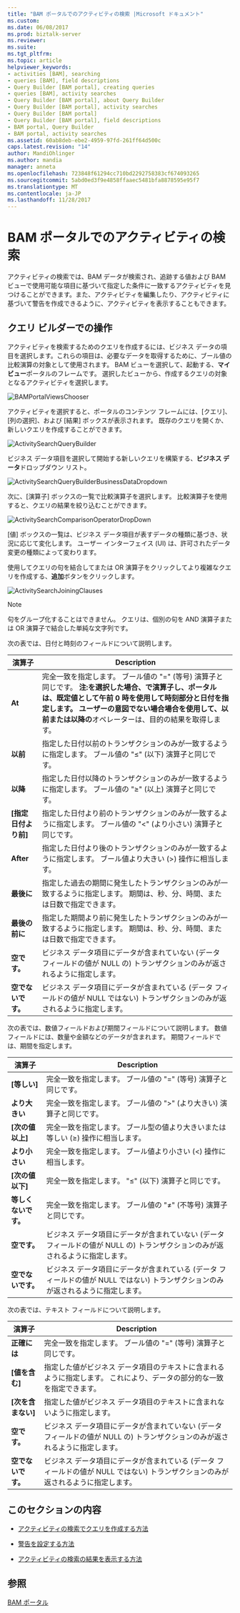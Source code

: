 ```yaml
---
title: "BAM ポータルでのアクティビティの検索 |Microsoft ドキュメント"
ms.custom: 
ms.date: 06/08/2017
ms.prod: biztalk-server
ms.reviewer: 
ms.suite: 
ms.tgt_pltfrm: 
ms.topic: article
helpviewer_keywords:
- activities [BAM], searching
- queries [BAM], field descriptions
- Query Builder [BAM portal], creating queries
- queries [BAM], activity searches
- Query Builder [BAM portal], about Query Builder
- Query Builder [BAM portal], activity searches
- Query Builder [BAM portal]
- Query Builder [BAM portal], field descriptions
- BAM portal, Query Builder
- BAM portal, activity searches
ms.assetid: 60ab8deb-ebe2-4959-97fd-261ff64d500c
caps.latest.revision: "14"
author: MandiOhlinger
ms.author: mandia
manager: anneta
ms.openlocfilehash: 723848f61294cc710bd2292758383cf674093265
ms.sourcegitcommit: 5abd0ed3f9e4858ffaaec5481bfa8878595e95f7
ms.translationtype: MT
ms.contentlocale: ja-JP
ms.lasthandoff: 11/28/2017
---
```

# <a name="activity-searches-in-the-bam-portal"></a>BAM ポータルでのアクティビティの検索
アクティビティの検索では、BAM データが検索され、追跡する値および BAM ビューで使用可能な項目に基づいて指定した条件に一致するアクティビティを見つけることができます。また、アクティビティを編集したり、アクティビティに基づいて警告を作成できるように、アクティビティを表示することもできます。  
  
## <a name="parts-of-the-query-builder"></a>クエリ ビルダーでの操作  
 アクティビティを検索するためのクエリを作成するには、ビジネス データの項目を選択します。これらの項目は、必要なデータを取得するために、ブール値の比較演算の対象として使用されます。 BAM ビューを選択して、起動する、**マイ ビュー**ポータルのフレームです。 選択したビューから、作成するクエリの対象となるアクティビティを選択します。  
  
 ![](../core/media/bamportalviewschooser.gif "BAMPortalViewsChooser")  
  
 アクティビティを選択すると、ポータルのコンテンツ フレームには、[クエリ]、[列の選択]、および [結果] ボックスが表示されます。 既存のクエリを開くか、新しいクエリを作成することができます。  
  
 ![](../core/media/activitysearchquerybuilder.gif "ActivitySearchQueryBuilder")  
  
 ビジネス データ項目を選択して開始する新しいクエリを構築する、**ビジネス データ**ドロップダウン リスト。  
  
 ![](../core/media/activitysearchquerybuilderbusinessdatadropdown.gif "ActivitySearchQueryBuilderBusinessDataDropdown")  
  
 次に、[演算子] ボックスの一覧で比較演算子を選択します。 比較演算子を使用すると、クエリの結果を絞り込むことができます。  
  
 ![](../core/media/activitysearchcomparisonoperatordropdown.gif "ActivitySearchComparisonOperatorDropDown")  
  
 [値] ボックスの一覧は、ビジネス データ項目が表すデータの種類に基づき、状況に応じて変化します。 ユーザー インターフェイス (UI) は、許可されたデータ変更の種類によって変わります。  
  
 使用してクエリの句を結合してまたは OR 演算子をクリックしてより複雑なクエリを作成する、**追加**ボタンをクリックします。  
  
 ![](../core/media/activitysearchjoiningclauses.gif "ActivitySearchJoiningClauses")  
  
> [!NOTE]
>  句をグループ化することはできません。 クエリは、個別の句を AND 演算子または OR 演算子で結合した単純な文字列です。  
  
 次の表では、日付と時刻のフィールドについて説明します。  
  
|演算子|Description|  
|--------------|-----------------|  
|**At**|完全一致を指定します。 ブール値の "=" (等号) 演算子と同じです。 **注:**を選択した場合、**で**演算子し、ポータルは、既定値として午前 0 時を使用して時刻部分と日付を指定します。 ユーザーの意図でない場合場合を使用して、**以前**または**以降の**オペレーターは、目的の結果を取得します。|  
|**以前**|指定した日付以前のトランザクションのみが一致するように指定します。 ブール値の "≤" (以下) 演算子と同じです。|  
|**以降**|指定した日付以降のトランザクションのみが一致するように指定します。 ブール値の "≥" (以上) 演算子と同じです。|  
|**[指定日付より前]**|指定した日付より前のトランザクションのみが一致するように指定します。 ブール値の "<" (より小さい) 演算子と同じです。|  
|**After**|指定した日付より後のトランザクションのみが一致するように指定します。 ブール値より大きい (>) 操作に相当します。|  
|**最後に**|指定した過去の期間に発生したトランザクションのみが一致するように指定します。 期間は、秒、分、時間、または日数で指定できます。|  
|**最後の前に**|指定した期間より前に発生したトランザクションのみが一致するように指定します。 期間は、秒、分、時間、または日数で指定できます。|  
|**空です。**|ビジネス データ項目にデータが含まれていない (データ フィールドの値が NULL の) トランザクションのみが返されるように指定します。|  
|**空でないです。**|ビジネス データ項目にデータが含まれている (データ フィールドの値が NULL ではない) トランザクションのみが返されるように指定します。|  
  
 次の表では、数値フィールドおよび期間フィールドについて説明します。 数値フィールドには、数量や金額などのデータが含まれます。 期間フィールドでは、期間を指定します。  
  
|演算子|Description|  
|--------------|-----------------|  
|**[等しい]**|完全一致を指定します。 ブール値の "=" (等号) 演算子と同じです。|  
|**より大きい**|完全一致を指定します。 ブール値の ">" (より大きい) 演算子と同じです。|  
|**[次の値以上]**|完全一致を指定します。 ブール型の値より大きいまたは等しい (≥) 操作に相当します。|  
|**より小さい**|完全一致を指定します。 ブール値より小さい (<) 操作に相当します。|  
|**[次の値以下]**|完全一致を指定します。 "≤" (以下) 演算子と同じです。|  
|**等しくないです。**|完全一致を指定します。 ブール値の "≠" (不等号) 演算子と同じです。|  
|**空です。**|ビジネス データ項目にデータが含まれていない (データ フィールドの値が NULL の) トランザクションのみが返されるように指定します。|  
|**空でないです。**|ビジネス データ項目にデータが含まれている (データ フィールドの値が NULL ではない) トランザクションのみが返されるように指定します。|  
  
 次の表では、テキスト フィールドについて説明します。  
  
|演算子|Description|  
|--------------|-----------------|  
|**正確には**|完全一致を指定します。 ブール値の "=" (等号) 演算子と同じです。|  
|**[値を含む]**|指定した値がビジネス データ項目のテキストに含まれるように指定します。 これにより、データの部分的な一致を指定できます。|  
|**[次を含まない]**|指定した値がビジネス データ項目のテキストに含まれないように指定します。|  
|**空です。**|ビジネス データ項目にデータが含まれていない (データ フィールドの値が NULL の) トランザクションのみが返されるように指定します。|  
|**空でないです。**|ビジネス データ項目にデータが含まれている (データ フィールドの値が NULL ではない) トランザクションのみが返されるように指定します。|  
  
## <a name="in-this-section"></a>このセクションの内容  
  
-   [アクティビティの検索でクエリを作成する方法](../core/how-to-create-a-query-in-activity-search.md)  
  
-   [警告を設定する方法](../core/how-to-set-an-alert.md)  
  
-   [アクティビティの検索の結果を表示する方法](../core/how-to-view-the-results-of-an-activity-search.md)  
  
## <a name="see-also"></a>参照  
 [BAM ポータル](../core/bam-portal.md)